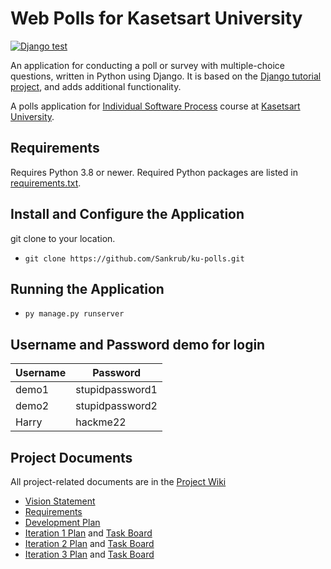 # Web Polls for Kasetsart University
[![Django test](https://github.com/Sankrub/ku-polls/actions/workflows/python-app.yml/badge.svg)](https://github.com/Sankrub/ku-polls/actions/workflows/python-app.yml)


An application for conducting a poll or survey with multiple-choice questions, written in Python using Django. It is based on the [Django tutorial project][django-tutorial], and adds additional functionality.

A polls application for [Individual Software Process](https://cpske.github.io/ISP) course at [Kasetsart University](https://ku.ac.th).

## Requirements

Requires Python 3.8 or newer.  Required Python packages are listed in [requirements.txt](./requirements.txt). 

## Install and Configure the Application
git clone to your location.
* ```git clone https://github.com/Sankrub/ku-polls.git```


## Running the Application
* ```py manage.py runserver```

## Username and Password demo for login
| Username  | Password        |
|-----------|-----------------|
|   demo1   | stupidpassword1 |
|   demo2   | stupidpassword2 |
|   Harry   |    hackme22     |

## Project Documents


All project-related documents are in the [Project Wiki](../../wiki/Home)

- [Vision Statement](../../wiki/Vision%20Statement)
- [Requirements](../../wiki/Requirements)
- [Development Plan](../../wiki/Development%20Plan)
- [Iteration 1 Plan](../../wiki/Iteration%201%20Plan) and [Task Board](https://github.com/users/Sankrub/projects/1)
- [Iteration 2 Plan](https://github.com/Sankrub/ku-polls/wiki/Iteration-2-plan) and [Task Board](https://github.com/users/Sankrub/projects/1/views/2)
- [Iteration 3 Plan](https://github.com/Sankrub/ku-polls/wiki/Iteration-3-plan) and [Task Board](https://github.com/users/Sankrub/projects/1/views/3)

[django-tutorial]: https://docs.djangoproject.com/en/3.1/intro/tutorial01/
